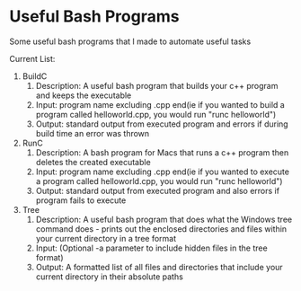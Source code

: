 # Useful Bash Programs #
 Some useful bash programs that I made to automate useful tasks

 Current List:

1. BuildC
    1. Description: A useful bash program that builds your c++ program and keeps the executable
    2. Input: program name excluding .cpp end(ie if you wanted to build a program called helloworld.cpp, you would run "runc helloworld")
    3. Output: standard output from executed program and errors if during build time an error was thrown
2. RunC
    1. Description: A bash program for Macs that runs a c++ program then deletes the created executable
    2. Input: program name excluding .cpp end(ie if you wanted to execute a program called helloworld.cpp, you would run "runc helloworld")
    3. Output: standard output from executed program and also errors if program fails to execute
3. Tree
    1. Description: A useful bash program that does what the Windows tree command does - prints out the enclosed directories and files within your current directory in a tree format
    2. Input: (Optional -a parameter to include hidden files in the tree format)
    3. Output: A formatted list of all files and directories that include your current directory in their absolute paths

